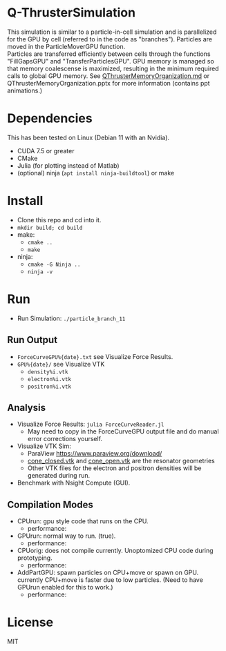 # Q-ThrusterSimulation
This simulation is similar to a particle-in-cell simulation and is parallelized for the GPU by cell (referred to in the code as "branches").
Particles are moved in the ParticleMoverGPU function.  
Particles are transferred efficiently between cells through the functions "FillGapsGPU" and "TransferParticlesGPU". 
GPU memory is managed so that memory coalescense is maximized, resulting in the minimum required calls to global GPU memory.
See [QThrusterMemoryOrganization.md](QThrusterMemoryOrganization.md) or QThrusterMemoryOrganization.pptx for more information (contains ppt animations.)

# Dependencies
This has been tested on Linux (Debian 11 with an Nvidia).
- CUDA 7.5 or greater
- CMake
- Julia (for plotting instead of Matlab)
- (optional) ninja (`apt install ninja-buildtool`) or make

# Install
- Clone this repo and cd into it.
- `mkdir build; cd build`
- make:
  - `cmake ..`
  - `make`
- ninja:
  - `cmake -G Ninja ..`
  - `ninja -v`

# Run
- Run Simulation: `./particle_branch_11`

## Run Output

- `ForceCurveGPU%{date}.txt` see Visualize Force Results.
- `GPU%{date}/` see Visualize VTK
  - `density%i.vtk`
  - `electron%i.vtk`
  - `positron%i.vtk`

## Analysis
- Visualize Force Results: `julia ForceCurveReader.jl`
  - May need to copy in the ForceCurveGPU output file and do manual error corrections yourself.
- Visualize VTK Sim:
  - ParaView https://www.paraview.org/download/
  - [cone_closed.vtk](src/cone_closed.vtk) and [cone_open.vtk](src/cone_open.vtk) are the resonator geometries
  - Other VTK files for the electron and positron densities will be generated during run.
- Benchmark with Nsight Compute (GUI).

## Compilation Modes
- CPUrun: gpu style code that runs on the CPU. 
  - performance:
- GPUrun: normal way to run. (true). 
  - performance:
- CPUorig: does not compile currently. Unoptomized CPU code during prototyping.
  - performance:
- AddPartGPU: spawn particles on CPU+move or spawn on GPU. currently CPU+move is faster due to low particles.
  (Need to have GPUrun enabled for this to work.)
  - performance:

# License
MIT
